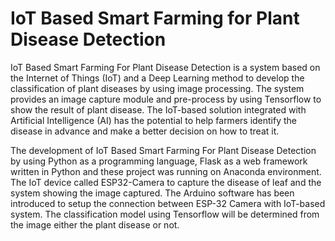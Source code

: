 # IoT Based Smart Farming for Plant Disease Detection

IoT Based Smart Farming For Plant Disease Detection is a system based on the Internet of Things (IoT) and a Deep Learning method to develop the classification of plant diseases by using image processing. The system provides an image capture module and pre-process by using Tensorflow to show the result of plant disease. The IoT-based solution integrated with Artificial Intelligence (AI) has the potential to help farmers identify the disease in advance and make a better decision on how to treat it.

The development of IoT Based Smart Farming For Plant Disease Detection by using Python as a programming language, Flask as a web framework written in Python and these project was running on Anaconda environment. The IoT device called ESP32-Camera to capture the disease of leaf and the system showing the image captured. The Arduino software has been introduced to setup the connection between ESP-32 Camera with IoT-based system. The classification model using Tensorflow will be determined from the image either the plant disease or not.
